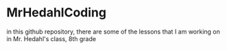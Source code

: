 # MrHedahlCoding
 in this github repository, there are some of the lessons that I am working on in Mr. Hedahl's class, 8th grade
